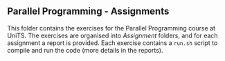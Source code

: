 ## Parallel Programming - Assignments
This folder contains the exercises for the Parallel Programming course at UniTS. The exercises are organised into *Assignment* folders, and for each assignment a report is provided. Each exercise contains a `run.sh` script to compile and run the code (more details in the reports).
